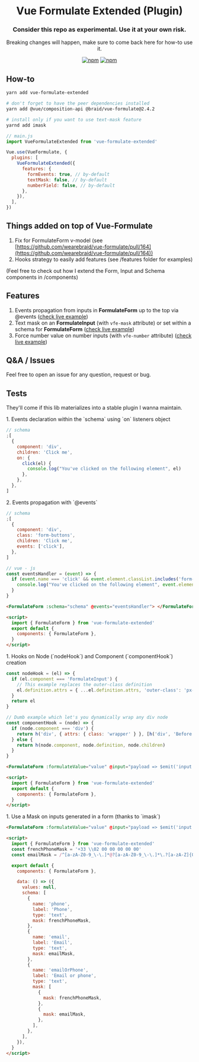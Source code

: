 <h1 align="center">Vue Formulate <b>Extended</b> (Plugin)</h1>
<h3 align="center">Consider this repo as experimental. Use it at your own risk.</h3>
<p align="center">Breaking changes will happen, make sure to come back here for how-to use it.</p>

<p align="center">
  <a href="https://www.npmjs.com/package/vue-formulate-extended"><img alt="npm" src="https://img.shields.io/npm/v/vue-formulate-extended"></a>
<a href="https://github.com/gahabeen/vue-formulate-extended"><img alt="npm" src="https://img.shields.io/badge/License-MIT-yellow.svg"></a>
</p>

## How-to

```bash
yarn add vue-formulate-extended

# don't forget to have the peer dependencies installed
yarn add @vue/composition-api @braid/vue-formulate@2.4.2

# install only if you want to use text-mask feature
yarnd add imask
```

```js
// main.js
import VueFormulateExtended from 'vue-formulate-extended'

Vue.use(VueFormulate, {
  plugins: [
    VueFormulateExtended({
      features: {
        formEvents: true, // by-default
        textMask: false, // by-default
        numberField: false, // by-default
      },
    }),
  ],
})
```

## Things added on top of Vue-Formulate
1. Fix for FormulateForm v-model (see [https://github.com/wearebraid/vue-formulate/pull/164](https://github.com/wearebraid/vue-formulate/pull/164))
2. Hooks strategy to easily add features (see /features folder for examples)

(Feel free to check out how I extend the Form, Input and Schema components in /components)

## Features
1. Events propagation from inputs in **FormulateForm** up to the top via @events ([check live example]())
2. Text mask on an **FormulateInput** (with `vfe-mask` attribute) or set within a schema for **FormulateForm** ([check live example]())
3. Force number value on number inputs (with `vfe-number` attribute) ([check live example]())

## Q&A / Issues
Feel free to open an issue for any question, request or bug.

## Tests
They'll come if this lib materializes into a stable plugin I wanna maintain.

<div id="feature-1"></div>
1. Events declaration within the `schema` using `on` listeners object

```js
// schema
;[
  {
    component: 'div',
    children: 'Click me',
    on: {
      click(el) {
        console.log("You've clicked on the following element", el)
      },
    },
  },
]
```

<div id="feature-2"></div>
2. Events propagation with `@events`

```js
// schema
;[
  {
    component: 'div',
    class: 'form-buttons',
    children: 'Click me',
    events: ['click'],
  },
]
```

```js
// vue - js
const eventsHandler = (event) => {
  if (event.name === 'click' && event.element.classList.includes('form-buttons')) {
    console.log("You've clicked on the following element", event.element)
  }
}
```

```html
<FormulateForm :schema="schema" @events="eventsHandler"> </FormulateForm>

<script>
  import { FormulateForm } from 'vue-formulate-extended'
  export default {
    components: { FormulateForm },
  }
</script>
```

<div id="feature-3"></div>
1. Hooks on Node (`nodeHook`) and Component (`componentHook`) creation

```js
const nodeHook = (el) => {
  if (el.component === 'FormulateInput') {
    // This example replaces the outer-class definition
    el.definition.attrs = { ...el.definition.attrs, 'outer-class': 'px-6 py-3' }
  }
  return el
}
```

```js
// Dumb example which let's you dynamically wrap any div node
const componentHook = (node) => {
  if (node.component === 'div') {
    return h('div', { attrs: { class: 'wrapper' } }, [h('div', 'Before'), h(node.component, node.definition, node.children), h('div', 'After')])
  } else {
    return h(node.component, node.definition, node.children)
  }
}
```

```html
<FormulateForm :formulateValue="value" @input="payload => $emit('input',  payload)" :nodeHook="nodeHook" :componentHook="componentHook" :schema="schema" />

<script>
  import { FormulateForm } from 'vue-formulate-extended'
  export default {
    components: { FormulateForm },
  }
</script>
```

<div id="feature-4"></div>
1. Use a Mask on inputs generated in a form (thanks to `imask`)

```html
<FormulateForm :formulateValue="value" @input="payload => $emit('input',  payload)" :schema="schema" />

<script>
  import { FormulateForm } from 'vue-formulate-extended'
  const frenchPhoneMask = '+33 \\02 00 00 00 00 00'
  const emailMask = /^[a-zA-Z0-9_\-\.]*@?[a-zA-Z0-9_\-\.]*\.?[a-zA-Z]{0,5}$/

  export default {
    components: { FormulateForm },

    data: () => ({
      values: null,
      schema: [
        {
          name: 'phone',
          label: 'Phone',
          type: 'text',
          mask: frenchPhoneMask,
        },
        {
          name: 'email',
          label: 'Email',
          type: 'text',
          mask: emailMask,
        },
        {
          name: 'emailOrPhone',
          label: 'Email or phone',
          type: 'text',
          mask: [
            {
              mask: frenchPhoneMask,
            },
            {
              mask: emailMask,
            },
          ],
        },
      ],
    }),
  }
</script>
```
